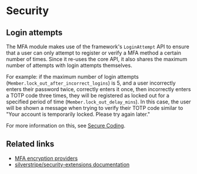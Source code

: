# Security

## Login attempts

The MFA module makes use of the framework's `LoginAttempt` API to ensure that a user can only attempt to register
or verify a MFA method a certain number of times. Since it re-uses the core API, it also shares the maximum number
of attempts with login attempts themselves.

For example: if the maximum number of login attempts (`Member.lock_out_after_incorrect_logins`) is 5, and a user
incorrectly enters their password twice, correctly enters it once, then incorrectly enters a TOTP code three times,
they will be registered as locked out for a specified period of time (`Member.lock_out_delay_mins`). In this case,
the user will be shown a message when trying to verify their TOTP code similar to "Your account is temporarily locked.
Please try again later."

For more information on this, see [Secure Coding](https://docs.silverstripe.org/en/4/developer_guides/security/secure_coding/#other-options).

## Related links

* [MFA encryption providers](encryption.md)
* [silverstripe/security-extensions documentation](https://github.com/silverstripe/silverstripe-security-extensions)
